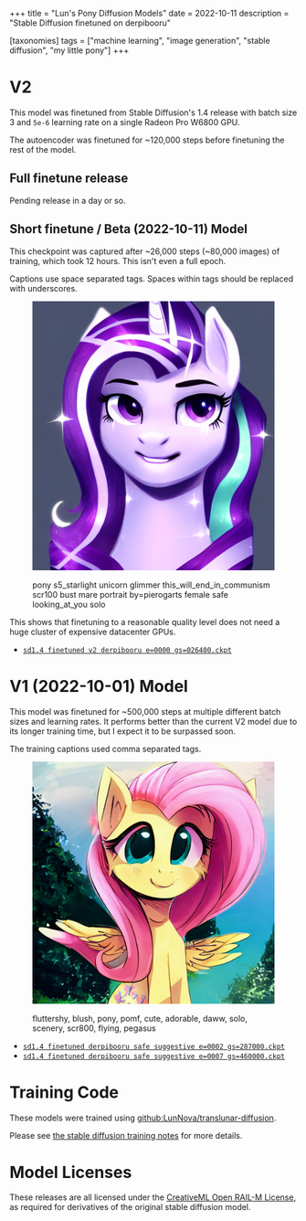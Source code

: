 +++
title = "Lun's Pony Diffusion Models"
date = 2022-10-11
description = "Stable Diffusion finetuned on derpibooru"

[taxonomies]
tags = ["machine learning", "image generation", "stable diffusion", "my little pony"]
+++

<!-- toc -->

# V2

This model was finetuned from Stable Diffusion's 1.4 release with batch size 3 and `5e-6` learning rate on a single Radeon Pro W6800 GPU.

The autoencoder was finetuned for ~120,000 steps before finetuning the rest of the model.

## Full finetune release

Pending release in a day or so.

## Short finetune / Beta (2022-10-11) Model

This checkpoint was captured after ~26,000 steps (~80,000 images) of training, which took 12 hours. This isn't even a full epoch.

Captions use space separated tags. Spaces within tags should be replaced with underscores.

<figure>

![](./v2-beta-glim1.png)

<figcaption>pony s5_starlight unicorn glimmer this_will_end_in_communism scr100 bust mare portrait by=pierogarts female safe looking_at_you solo</figcaption>
</figure>

This shows that finetuning to a reasonable quality level does not need a huge cluster of expensive datacenter GPUs.

* [`sd1.4 finetuned v2 derpibooru e=0000 gs=026400.ckpt`](https://mega.nz/file/dFYmUQDS#8AZCBCA8btOrPZCVhJ1hWnL1NGzJCzQV3hvTGPOCKpw)

# V1 (2022-10-01) Model

This model was finetuned for ~500,000 steps at multiple different batch sizes and learning rates. It performs better than the current V2 model due to its longer training time, but I expect it to be surpassed soon.

The training captions used comma separated tags.

<figure>

![](./v1-fluttershy1.png)

<figcaption>fluttershy, blush, pony, pomf, cute, adorable, daww, solo, scenery, scr800, flying, pegasus</figcaption>
</figure>

* [`sd1.4 finetuned derpibooru safe suggestive e=0002 gs=287000.ckpt`](https://mega.nz/file/MMoHwRCa#p06t5SVCSSlEvwVmDOf9B8StDw7BJ0gidS7Y62HjDtM)
* [`sd1.4 finetuned derpibooru safe suggestive e=0007 gs=460000.ckpt`](https://mega.nz/file/UJx0TDZS#i6Y12ajvndy0YKbM6pvOTQuQYI5zpKeDTl73l9S8XsI)

# Training Code

These models were trained using [github:LunNova/translunar-diffusion](https://github.com/LunNova/translunar-diffusion).

Please see [the stable diffusion training notes](@/articles/stable-diffusion-training-notes/index.md) for more details.

# Model Licenses

These releases are all licensed under the [CreativeML Open RAIL-M License](https://github.com/CompVis/stable-diffusion/blob/main/LICENSE), as required for derivatives of the original stable diffusion model.